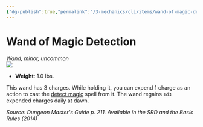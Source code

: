 ```yaml
---
{"dg-publish":true,"permalink":"/3-mechanics/cli/items/wand-of-magic-detection/","tags":["ttrpg-cli/compendium/src/5e/dmg","ttrpg-cli/item/rarity/uncommon","ttrpg-cli/item/tier/minor","ttrpg-cli/item/wondrous/wand"]}
---
```


# Wand of Magic Detection
*Wand, minor, uncommon*  
![](3-Mechanics/CLI/items/img/wand-of-magic-detection.webp#right)

- **Weight**: 1.0 lbs.

This wand has 3 charges. While holding it, you can expend 1 charge as an action to cast the [detect magic](3-Mechanics/CLI/spells/detect-magic.md) spell from it. The wand regains `1d3` expended charges daily at dawn.

*Source: Dungeon Master's Guide p. 211. Available in the <span title='Systems Reference Document (5.1)'>SRD</span> and the Basic Rules (2014)*